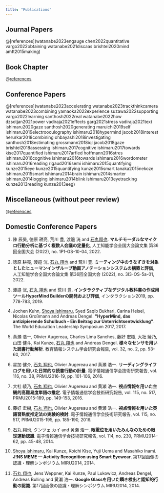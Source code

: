 ```yaml
---
title: "Publications"
---
```


## Journal Papers

@[references](watanabe2023engauge chen2022quantitative vargo2022obtaining watanabe2021discaas brishtel2020mind amft2015making)

## Book Chapter

@[references](ishimaru2018augmented)

## Conference Papers

@[references](watanabe2023accelerating watanabe2023trackthinkcamera watanabe2023combining yamaoka2022experience suzawa2022supporting vargo2022learning santhosh2022real watanabe2022how dzsotjan2021power vadiraja2021effects garg2021stress vadiraja2021text ishimaru2020gaze santhosh2020generating maruichi2019self ishimaru2019electrooculography ishimaru2018hypermind jacob2018interest herurkar2018combining ohbayashi2018investigating santhosh2018estimating grossmann2018iql jacob2018gaze brishtel2018assessing ishimaru2017cognitive ishimaru2017towards kise2017quantified ishimaru2017arfled hoffmann2016stres ishimaru2016cognitive ishimaru2016towards ishimaru2016wordometer ishimaru2016reading rigaud2016semi ishimaru2015quantifying kunze2015eye kunze2015quantifying kunze2015smart tanaka2015nekoze ishimaru2015smart ishimaru2014brain ishimaru2014smarter ishimaru2014logging ishimaru2014blink ishimaru2013eyetracking kunze2013reading kunze2013eeg)

## Miscellaneous (without peer review)

@[references](ishimaru2021confidence)

## Domestic Conference Papers

1. 陳 辰昊, 徳原 耕亮, 荒川 豊, 渡邉 洸 and <u>石丸翔也</u>. <b>マルチモーダルなマイクロ行動分析に基づく複数人会議の定量化</b>, 人工知能学会全国大会論文集 第36回全国大会 (2022), no. 1P1-GS-10-04, 2022.

1. 徳原 耕亮, 渡邉 洸, <u>石丸 翔也</u> and 荒川 豊. <b>ミーティング中のうなずきを対象としたヒューマンインザループ動画アノテーションシステムの構築と評価</b>, 人工知能学会全国大会論文集 第36回全国大会 (2022), no. 3I3-OS-5a-01, 2022.

1. 渡邉 洸, <u>石丸 翔也</u> and 荒川 豊. <b>インタラクティブなデジタル教科書の作成用ツールHyperMind Builderの開発および評価</b>, インタラクション2019, pp. 778-783, 2019.

1. Jochen Kuhn, <u>Shoya Ishimaru</u>, Syed Saqib Bukhari, Carina Heisel, Nicolas Großmann and Andreas Dengel. <b>"HyperMind, das antizipierende Schulbuch – Ein Beitrag zur Unterrichtsentwicklung"</b>. The World Education Leadership Symposium 2017, 2017.

1. 黄瀬 浩一, Olivier Augereau, Charles Lima Sanches, 藤好 宏樹, 大社 綾乃, 山田 健斗, Kai Kunze, <u>石丸 翔也</u> and Andreas Dengel. <b>様々なセンサを用いた読書行動解析</b>. 教育情報システム学会研究会報告, vol. 32, no. 2, pp. 53-60, 2017.

1. 星加 健介, <u>石丸 翔也</u>, Olivier Augereau and 黄瀬 浩一. <b>リーディングライフログを用いた日常的な読書行動の計量</b>. 電子情報通信学会技術研究報告, vol. 116, no. 38, PRMU2016-19, pp. 101-106, 2016.

1. 大社 綾乃, <u>石丸 翔也</u>, Olivier Augereau and 黄瀬 浩一. <b>視点情報を用いた主観的高難易度単語の推定</b>. 電子情報通信学会技術研究報告, vol. 115, no. 517, PRMU2015-189, pp. 149-153, 2016.

1. 藤好 宏樹, <u>石丸 翔也</u>, Olivier Augereau and 黄瀬 浩一. <b>視点情報を用いた英語習熟度推定法の実験的検討</b>. 電子情報通信学会技術研究報告, vol. 115, no. 517, PRMU2015-195, pp. 185-190, 2016.

1. <u>石丸 翔也</u>, クンツェ カイ and 黄瀬 浩一. <b>眼電位を用いたみんなのための眼球運動認識</b>. 電子情報通信学会技術研究報告, vol. 114, no. 230, PRMU2014-62, pp. 45-48, 2014.

1. <u>Shoya Ishimaru</u>, Kai Kunze, Koichi Kise, Yuji Uema and Masahiko Inami. <b>J!NS MEME — Activity Recognition using Smart Eyewear</b>. 第17回画像の認識・理解シンポジウム MIRU2014, 2014.

1. <u>石丸 翔也</u>, Jens Weppner, Kai Kunze, Paul Lukowicz, Andreas Dengel, Andreas Bulling and 黄瀬 浩一. <b>Google Glassを用いた瞬き検出と認知的行動の認識</b>. 第17回画像の認識・理解シンポジウム MIRU2014, 2014.